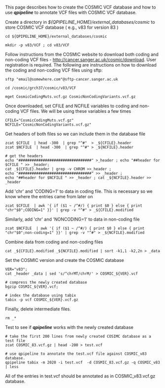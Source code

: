 



This page describes how to create the COSMIC VCF database and how to use **_qpipeline_** to annotate VCF files with COSMIC VCF database.


Create a directory in *${QPIPELINE_HOME}/external_databases/cosmic* to store COSMIC VCF database ( e.g., v83 for version 83 )
```
cd ${QPIPELINE_HOME}/external_databases/cosmic 

mkdir -p v83/VCF ; cd v83/VCF
```

Follow instructions from the COSMIC website to download both coding and non-coding VCF files - http://cancer.sanger.ac.uk/cosmic/download.  User registration is required. The following are instructions on how to download the coding and non-coding VCF files using sftp:
```
sftp "email@somewhere.com"@sftp-cancer.sanger.ac.uk

cd /cosmic/grch37/cosmic/v83/VCF

mget CosmicCodingMuts.vcf.gz CosmicNonCodingVariants.vcf.gz
```
Once downloaded, set CFILE and NCFILE variables to coding and non-coding VCF files.  We will be using these variables a few times
```
CFILE="CosmicCodingMuts.vcf.gz"
NCFILE="CosmicNonCodingVariants.vcf.gz"
```
Get headers of both files so we can include them in the database file
```
zcat $CFILE  | head -300  | grep "^#"  > _${CFILE}.header
zcat $NCFILE  | head -300  | grep "^#" > _${NCFILE}.header

# get the headers
echo "#################################" >_header ; echo "##header for $CFILE " >> _header; 
cat _${CFILE}.header | grep -v CHROM >>_header ; 
echo "#################################" >> _header ; 
echo "##header for $NCFILE " >> _header ; cat _${NCFILE}.header >> _header
```


Add 'chr' and 'CODING=1' to data in coding file.  This is necessary so we know where the entries came from later on
```
zcat $CFILE  | awk '{ if ($1 ~ /^#/) { print $0 } else { print "chr"$0";CODING=1" }}' | grep -v "^#" > _${CFILE}.modified
```

Similarly, add 'chr' and 'NONCODING=1' to data in non-coding file
```
zcat $NCFILE  | awk '{ if ($1 ~ /^#/) { print $0 } else { print "chr"$0";non-coding=1" }}' | grep -v "^#" > _${NCFILE}.modified
```
Combine data from coding and non-coding files
```
cat _${CFILE}.modified _${NCFILE}.modified | sort -k1,1 -k2,2n > _data
```
Set the COSMIC version and create the COSMIC database
```
VER="v83"; 
cat _header _data | sed 's/^chrMT/chrM/' > COSMIC_${VER}.vcf

# compress the newly created database
bgzip COSMIC_${VER}.vcf; 

# index the database using tabix 
tabix -p vcf COSMIC_${VER}.vcf.gz
```
Finally, delete intermediate files.
```
rm _*
```
Test to see if **_qpipeline_** works with the newly created database
```
# take the first 200 lines from newly created COSIMC database as a test file
zcat COSMIC_83.vcf.gz | head -200 > test.vcf 

# use qpipeline to annotate the test.vcf file against COSMIC_v83 database.  
qpipeline tabix -m 2020 -i test.vcf  -d COSMIC_83.vcf.gz -q COSMIC_v83 | less 
```
All of the entries in test.vcf should be annotated as in COSMIC_v83.vcf.gz database.
